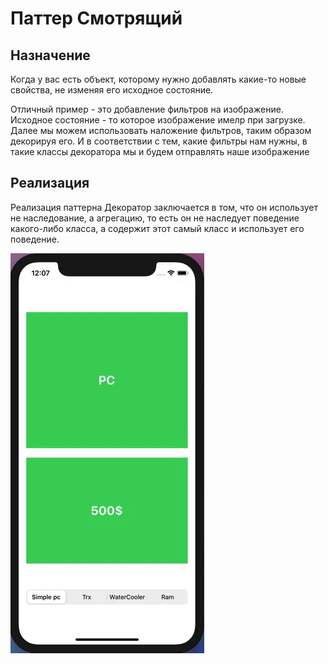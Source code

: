 # Паттер Смотрящий

## Назначение

Когда у вас есть объект, которому нужно добавлять какие-то новые свойства, не изменяя его исходное состояние. 

Отличный пример - это добавление фильтров на изображение. Исходное состояние - то которое изображение имелр при загрузке. Далее мы можем использовать наложение фильтров, таким образом декорируя его. И в соответствии с тем, какие фильтры нам нужны, в такие классы декоратора мы и будем отправлять наше изображение

## Реализация

Реализация паттерна Декоратор заключается в том, что он использует не наследование, а агрегацию, то есть он не наследует поведение какого-либо класса, а содержит этот самый класс и использует его поведение.

![Decorator](https://github.com/timoninas/design-patterns/blob/master/Structural%20Patterns/Decorator/Decorator.gif)
